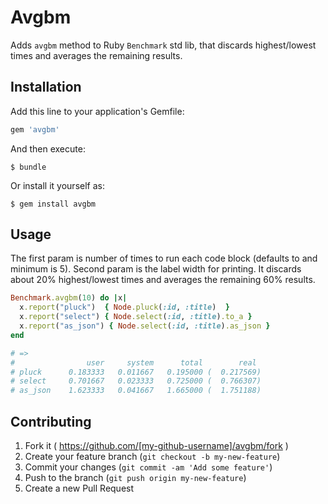 # Avgbm

Adds `avgbm` method to Ruby `Benchmark` std lib, that discards highest/lowest times and averages the remaining results.

## Installation

Add this line to your application's Gemfile:

```ruby
gem 'avgbm'
```

And then execute:

    $ bundle

Or install it yourself as:

    $ gem install avgbm

## Usage

The first param is number of times to run each code block (defaults to and minimum is 5).
Second param is the label width for printing.
It discards about 20% highest/lowest times and averages the remaining 60% results.

```ruby
Benchmark.avgbm(10) do |x|
  x.report("pluck")  { Node.pluck(:id, :title)  }
  x.report("select") { Node.select(:id, :title).to_a }
  x.report("as_json") { Node.select(:id, :title).as_json }
end

# =>
#                user     system      total        real
# pluck      0.183333   0.011667   0.195000 (  0.217569)
# select     0.701667   0.023333   0.725000 (  0.766307)
# as_json    1.623333   0.041667   1.665000 (  1.751188)

```


## Contributing

1. Fork it ( https://github.com/[my-github-username]/avgbm/fork )
2. Create your feature branch (`git checkout -b my-new-feature`)
3. Commit your changes (`git commit -am 'Add some feature'`)
4. Push to the branch (`git push origin my-new-feature`)
5. Create a new Pull Request
